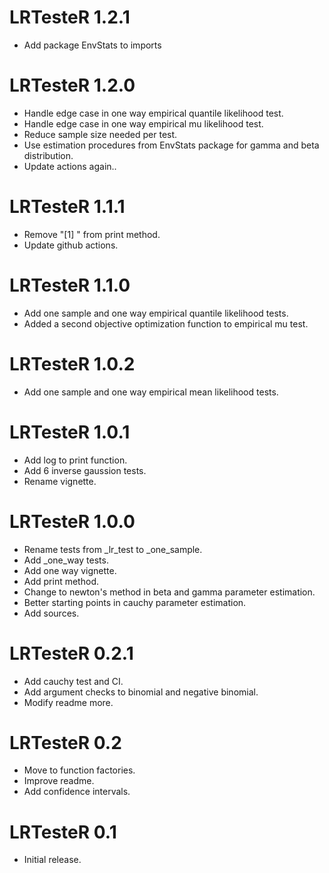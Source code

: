 # LRTesteR 1.2.1
* Add package EnvStats to imports

# LRTesteR 1.2.0
* Handle edge case in one way empirical quantile likelihood test.
* Handle edge case in one way empirical mu likelihood test.
* Reduce sample size needed per test.
* Use estimation procedures from EnvStats package for gamma and beta distribution.
* Update actions again..

# LRTesteR 1.1.1
* Remove "[1] " from print method.
* Update github actions.

# LRTesteR 1.1.0
* Add one sample and one way empirical quantile likelihood tests.
* Added a second objective optimization function to empirical mu test.

# LRTesteR 1.0.2
* Add one sample and one way empirical mean likelihood tests.

# LRTesteR 1.0.1
* Add log to print function.
* Add 6 inverse gaussion tests.
* Rename vignette.

# LRTesteR 1.0.0
* Rename tests from _lr_test to _one_sample.
* Add _one_way tests.
* Add one way vignette.
* Add print method.
* Change to newton's method in beta and gamma parameter estimation.
* Better starting points in cauchy parameter estimation.
* Add sources.

# LRTesteR 0.2.1
* Add cauchy test and CI.
* Add argument checks to binomial and negative binomial.
* Modify readme more.

# LRTesteR 0.2
* Move to function factories.
* Improve readme.
* Add confidence intervals.

# LRTesteR 0.1
* Initial release.
